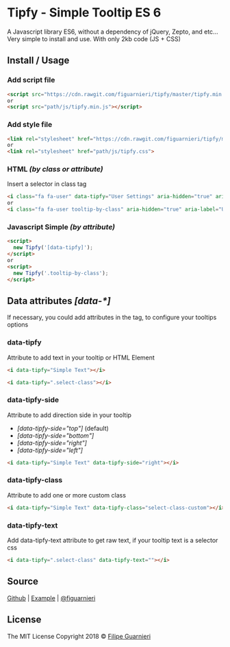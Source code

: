 # Tipfy - Simple Tooltip ES 6
A Javascript library ES6, without a dependency of jQuery, Zepto, and etc... Very simple to install and use. With only 2kb code (JS + CSS)
## Install / Usage
### Add script file
```html
<script src="https://cdn.rawgit.com/figuarnieri/tipfy/master/tipfy.min.js"></script>
or
<script src="path/js/tipfy.min.js"></script>
```
### Add style file
```html
<link rel="stylesheet" href="https://cdn.rawgit.com/figuarnieri/tipfy/master/tipfy.css">
or
<link rel="stylesheet" href="path/js/tipfy.css">
```
### HTML _(by class or attribute)_
Insert a selector in class tag
```html
<i class="fa fa-user" data-tipfy="User Settings" aria-hidden="true" aria-label="User Settings"></i>
or
<i class="fa fa-user tooltip-by-class" aria-hidden="true" aria-label="User Settings"></i>
```
### Javascript Simple _(by attribute)_
```html
<script>
  new Tipfy('[data-tipfy]');
</script>
or
<script>
  new Tipfy('.tooltip-by-class');
</script>
```
## Data attributes _[data-*]_
If necessary, you could add attributes in the tag, to configure your tooltips options

### data-tipfy
Attribute to add text in your tooltip or HTML Element
```html
<i data-tipfy="Simple Text"></i>
```
```html
<i data-tipfy=".select-class"></i>
```
### data-tipfy-side
Attribute to add direction side in your tooltip
* _\[data-tipfy-side="top"\]_ (default)
* _\[data-tipfy-side="bottom"\]_
* _\[data-tipfy-side="right"\]_
* _\[data-tipfy-side="left"\]_
```html
<i data-tipfy="Simple Text" data-tipfy-side="right"></i>
```
### data-tipfy-class
Attribute to add one or more custom class
```html
<i data-tipfy="Simple Text" data-tipfy-class="select-class-custom"></i>
```
### data-tipfy-text
Add data-tipfy-text attribute to get raw text, if your tooltip text is a selector css
```html
<i data-tipfy=".select-class" data-tipfy-text=""></i>
```

## Source
[Github](https://github.com/figuarnieri/tipfy) | [Example](https://figuarnieri.github.io/tipfy/) | [@figuarnieri](https://twitter.com/figuarnieri)

## License
The MIT License
Copyright 2018 © [Filipe Guarnieri](https://figuarnieri.github.io/)
